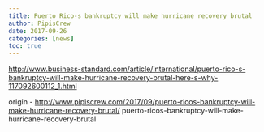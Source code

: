 ```yaml
---
title: Puerto Rico-s bankruptcy will make hurricane recovery brutal
author: PipisCrew
date: 2017-09-26
categories: [news]
toc: true
---
```


http://www.business-standard.com/article/international/puerto-rico-s-bankruptcy-will-make-hurricane-recovery-brutal-here-s-why-117092600112_1.html

origin - http://www.pipiscrew.com/2017/09/puerto-ricos-bankruptcy-will-make-hurricane-recovery-brutal/ puerto-ricos-bankruptcy-will-make-hurricane-recovery-brutal